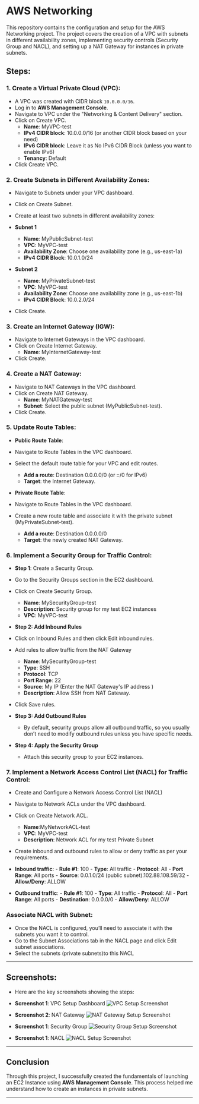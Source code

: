 # AWS Networking

This repository contains the configuration and setup for the AWS Networking project. The project covers the creation of a VPC with subnets in different availability zones, implementing security controls (Security Group and NACL), and setting up a NAT Gateway for instances in private subnets.

## Steps:

### 1. Create a Virtual Private Cloud (VPC):
   - A VPC was created with CIDR block `10.0.0.0/16`.
   - Log in to **AWS Management Console**.
   - Navigate to VPC under the "Networking & Content Delivery" section.
   - Click on Create VPC.
     - **Name**: MyVPC-test
     - **IPv4 CIDR block**: 10.0.0.0/16 (or another CIDR block based on your need)
     - **IPv6 CIDR block**: Leave it as No IPv6 CIDR Block (unless you want to enable IPv6)
     - **Tenancy**: Default
   - Click Create VPC.

### 2. Create Subnets in Different Availability Zones:
   - Navigate to Subnets under your VPC dashboard.
   - Click on Create Subnet.
   - Create at least two subnets in different availability zones:
   - **Subnet 1**
     - **Name**: MyPublicSubnet-test
     - **VPC**: MyVPC-test
     - **Availability Zone**: Choose one availability zone (e.g., us-east-1a)
     - **IPv4 CIDR Block**: 10.0.1.0/24

   - **Subnet 2**
     - **Name**: MyPrivateSubnet-test
     - **VPC**: MyVPC-test
     - **Availability Zone**: Choose one availability zone (e.g., us-east-1b)
     - **IPv4 CIDR Block**: 10.0.2.0/24
   - Click Create.

### 3. Create an Internet Gateway (IGW):
   - Navigate to Internet Gateways in the VPC dashboard.
   - Click on Create Internet Gateway.
     - **Name**: MyInternetGateway-test
   - Click Create.

### 4. Create a NAT Gateway:
   - Navigate to NAT Gateways in the VPC dashboard.
   - Click on Create NAT Gateway.
     - **Name**: MyNATGateway-test
     - **Subnet**: Select the public subnet (MyPublicSubnet-test).
   - Click Create.

### 5. Update Route Tables:
   - **Public Route Table**:
   - Navigate to Route Tables in the VPC dashboard.
   - Select the default route table for your VPC and edit routes.
     - **Add a route**: Destination 0.0.0.0/0 (or ::/0 for IPv6)
     - **Target**: the Internet Gateway.
   
   - **Private Route Table**:
   - Navigate to Route Tables in the VPC dashboard.
   - Create a new route table and associate it with the private subnet (MyPrivateSubnet-test).
     - **Add a route**: Destination 0.0.0.0/0 
     - **Target**: the newly created NAT Gateway.

### 6. Implement a Security Group for Traffic Control:
   - **Step 1**: Create a Security Group.
   - Go to the Security Groups section in the EC2 dashboard.
   - Click on Create Security Group.
     - **Name**: MySecurityGroup-test
     - **Description**: Security group for my test EC2 instances
     - **VPC**: MyVPC-test

   - **Step 2: Add Inbound Rules**
   - Click on Inbound Rules and then click Edit inbound rules.
   - Add rules to allow traffic from the NAT Gateway
     - **Name**: MySecurityGroup-test
     - **Type**: SSH
     - **Protocol**: TCP
     - **Port Range**: 22
     - **Source**: My IP (Enter the NAT Gateway's IP address )
     - **Description**: Allow SSH from NAT Gateway.
   - Click Save rules.

   - **Step 3: Add Outbound Rules**
     - By default, security groups allow all outbound traffic, so you usually don’t need to modify outbound rules unless you have specific needs.

   - **Step 4: Apply the Security Group**
     - Attach this security group to your EC2 instances.

### 7. Implement a Network Access Control List (NACL) for Traffic Control:
   - Create and Configure a Network Access Control List (NACL)
   - Navigate to Network ACLs under the VPC dashboard.
   - Click on Create Network ACL.
     - **Name**:MyNetworkACL-test
     - **VPC**: MyVPC-test
     - **Description**: Network ACL for my test Private Subnet
   - Create inbound and outbound rules to allow or deny traffic as per your requirements.

   -  **Inbound traffic**:
     - **Rule #1**: 100
     - **Type**: All traffic
     - **Protocol**: All 
     - **Port Range**: All ports
     - **Source**: 0.0.1.0/24 (public subnet).102.88.108.59/32
     - **Allow/Deny**: ALLOW

   -  **Outbound traffic**:
     - **Rule #1**: 100
     - **Type**: All traffic
     - **Protocol**: All 
     - **Port Range**: All ports
     - **Destination**: 0.0.0.0/0 
     - **Allow/Deny**: ALLOW

### Associate NACL with Subnet:
   - Once the NACL is configured, you’ll need to associate it with the subnets you want it to control.
   - Go to the Subnet Associations tab in the NACL page and click Edit subnet associations.
   - Select the subnets (private subnets)to this NACL

---

## Screenshots:
- Here are the key screenshots showing the steps:

- **Screenshot 1**: VPC Setup Dashboard
  ![VPC Setup Screenshot](https://raw.githubusercontent.com/OrireB/aws-networking/3cef0a2ae108930d9b6bc584f64797e38a58b2b4/Screenshot%20(88).png)
  
- **Screenshot 2**: NAT Gateway
  ![NAT Gateway Setup Screenshot](https://raw.githubusercontent.com/OrireB/aws-networking/3e2e23633de5cbccb0d82a12493a26715cf757bb/Screenshot%20(89).png)

- **Screenshot 1**: Security Group
  ![Security Group Setup Screenshot](https://raw.githubusercontent.com/OrireB/aws-networking/2b16f9e718367e510445534f1ba03811cc804b13/Screenshot%20(90).png)

- **Screenshot 1**: NACL
  ![NACL Setup Screenshot](https://raw.githubusercontent.com/OrireB/aws-networking/9e3ed322858e38a6d6e736f1bc9aa90dd52876d0/Screenshot%20(91).png)

---

## Conclusion

Through this project, I successfully created the fundamentals of launching an EC2 Instance using **AWS Management Console**. This process helped me understand how to create an instances in private subnets.

---
